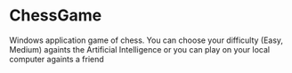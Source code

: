# ChessGame

Windows application game of chess.
You can choose your difficulty (Easy, Medium) againts the Artificial Intelligence or you can play on your local computer againts a friend 

